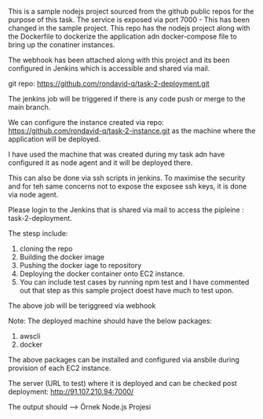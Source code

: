 This is a sample nodejs project sourced from the github public repos for the purpose of this task.
The service is exposed via port 7000 - This has been changed in the sample project.
This repo has the nodejs project along with the Dockerfile to dockerize the application adn docker-compose file to bring up the conatiner instances.

The webhook has been attached along with this project and its been configured in Jenkins which is accessible and shared via mail.

git repo: https://github.com/rondavid-q/task-2-deployment.git

The jenkins job will be triggered if there is any code push or merge to the main branch.

We can configure the instance created via repo: https://github.com/rondavid-q/task-2-instance.git as the machine where the application will be deployed.

I have used the machine that was created during my task adn have configured it as node agent and it will be deployed there.

This can also be done via ssh scripts in jenkins. To maximise the security and for teh same concerns not to expose the exposee ssh keys, it is done via node agent.

Please login to the Jenkins that is shared via mail to access the pipleine : task-2-deployment.

The stesp include:
1. cloning the repo
2. Building the docker image
3. Pushing the docker iage to repository
4. Deploying the docker container onto EC2 instance.
5. You can include test cases by running npm test and I have commented out that step as this sample project doest have much to test upon.

The above job will be teriggreed via webhook

Note:
The deployed machine should have the below packages:

1. awscli
2. docker

The above packages can be installed and configured via ansbile during provision of each EC2 instance.


The server (URL to test) where it is deployed and can be checked post deployment: http://91.107.210.94:7000/

The output should --> Örnek Node.js Projesi

